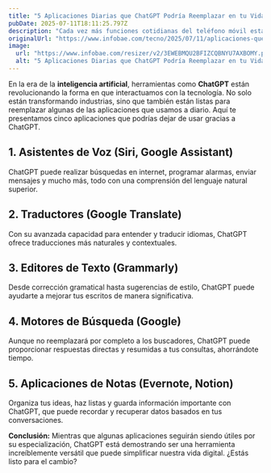 ```yaml
---
title: "5 Aplicaciones Diarias que ChatGPT Podría Reemplazar en tu Vida"
pubDate: 2025-07-11T18:11:25.797Z
description: "Cada vez más funciones cotidianas del teléfono móvil están siendo asumidas por asistentes inteligentes que ofrecen soluciones integradas y personalizadas"
originalUrl: "https://www.infobae.com/tecno/2025/07/11/aplicaciones-que-usas-todos-los-dias-y-que-podrias-reemplazar-con-chatgpt/"
image:
  url: "https://www.infobae.com/resizer/v2/3EWEBMQU2BFIZCQBNYU7AXBOMY.png?auth=40a92353d442804e6a0072623b0b23c3e524a26defe9cf4434509b7c6b4c07db&smart=true&width=1200&height=630&quality=85"
  alt: "5 Aplicaciones Diarias que ChatGPT Podría Reemplazar en tu Vida"
---
```


En la era de la **inteligencia artificial**, herramientas como **ChatGPT** están revolucionando la forma en que interactuamos con la tecnología. No solo están transformando industrias, sino que también están listas para reemplazar algunas de las aplicaciones que usamos a diario. Aquí te presentamos cinco aplicaciones que podrías dejar de usar gracias a ChatGPT.

## 1. **Asistentes de Voz (Siri, Google Assistant)**
ChatGPT puede realizar búsquedas en internet, programar alarmas, enviar mensajes y mucho más, todo con una comprensión del lenguaje natural superior.

## 2. **Traductores (Google Translate)**
Con su avanzada capacidad para entender y traducir idiomas, ChatGPT ofrece traducciones más naturales y contextuales.

## 3. **Editores de Texto (Grammarly)**
Desde corrección gramatical hasta sugerencias de estilo, ChatGPT puede ayudarte a mejorar tus escritos de manera significativa.

## 4. **Motores de Búsqueda (Google)**
Aunque no reemplazará por completo a los buscadores, ChatGPT puede proporcionar respuestas directas y resumidas a tus consultas, ahorrándote tiempo.

## 5. **Aplicaciones de Notas (Evernote, Notion)**
Organiza tus ideas, haz listas y guarda información importante con ChatGPT, que puede recordar y recuperar datos basados en tus conversaciones.

**Conclusión:**
Mientras que algunas aplicaciones seguirán siendo útiles por su especialización, ChatGPT está demostrando ser una herramienta increíblemente versátil que puede simplificar nuestra vida digital. ¿Estás listo para el cambio?
